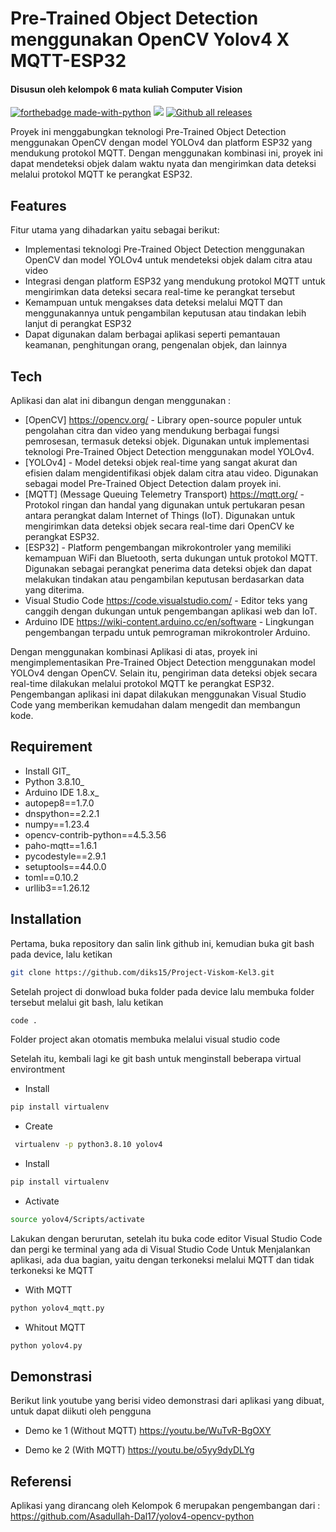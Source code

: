 # Pre-Trained Object Detection menggunakan OpenCV Yolov4 X MQTT-ESP32
#### Disusun oleh kelompok 6 mata kuliah Computer Vision

[![forthebadge made-with-python](http://ForTheBadge.com/images/badges/made-with-python.svg)](https://www.python.org/) [![](https://img.shields.io/badge/python-3.8.10-blue.svg)](https://www.python.org/downloads/)
[![Github all releases](https://img.shields.io/github/downloads/Naereen/StrapDown.js/total.svg)](https://GitHub.com/Naereen/StrapDown.js/releases/)

Proyek ini menggabungkan teknologi Pre-Trained Object Detection menggunakan OpenCV dengan model YOLOv4 dan platform ESP32 yang mendukung protokol MQTT. Dengan menggunakan kombinasi ini, proyek ini dapat mendeteksi objek dalam waktu nyata dan mengirimkan data deteksi melalui protokol MQTT ke perangkat ESP32.

## Features
Fitur utama yang dihadarkan yaitu sebagai berikut:
- Implementasi teknologi Pre-Trained Object Detection menggunakan OpenCV dan    model YOLOv4 untuk mendeteksi objek dalam citra atau video
- Integrasi dengan platform ESP32 yang mendukung protokol MQTT untuk mengirimkan data deteksi secara real-time ke perangkat tersebut
- Kemampuan untuk mengakses data deteksi melalui MQTT dan menggunakannya untuk pengambilan keputusan atau tindakan lebih lanjut di perangkat ESP32
- Dapat digunakan dalam berbagai aplikasi seperti pemantauan keamanan, penghitungan orang, pengenalan objek, dan lainnya

## Tech

Aplikasi dan alat ini dibangun dengan menggunakan :

- [OpenCV] https://opencv.org/ - Library open-source populer untuk pengolahan citra dan video yang mendukung berbagai fungsi pemrosesan, termasuk deteksi objek. Digunakan untuk implementasi teknologi Pre-Trained Object Detection menggunakan model YOLOv4.
- [YOLOv4] - Model deteksi objek real-time yang sangat akurat dan efisien dalam mengidentifikasi objek dalam citra atau video. Digunakan sebagai model Pre-Trained Object Detection dalam proyek ini.
- [MQTT] (Message Queuing Telemetry Transport) https://mqtt.org/ - Protokol ringan dan handal yang digunakan untuk pertukaran pesan antara perangkat dalam Internet of Things (IoT). Digunakan untuk mengirimkan data deteksi objek secara real-time dari OpenCV ke perangkat ESP32.
- [ESP32] - Platform pengembangan mikrokontroler yang memiliki kemampuan WiFi dan Bluetooth, serta dukungan untuk protokol MQTT. Digunakan sebagai perangkat penerima data deteksi objek dan dapat melakukan tindakan atau pengambilan keputusan berdasarkan data yang diterima.
- Visual Studio Code https://code.visualstudio.com/ - Editor teks yang canggih dengan dukungan untuk pengembangan aplikasi web dan IoT.
- Arduino IDE https://wiki-content.arduino.cc/en/software - Lingkungan pengembangan terpadu untuk pemrograman mikrokontroler Arduino.

Dengan menggunakan kombinasi Aplikasi di atas, proyek ini mengimplementasikan Pre-Trained Object Detection menggunakan model YOLOv4 dengan OpenCV. Selain itu, pengiriman data deteksi objek secara real-time dilakukan melalui protokol MQTT ke perangkat ESP32. Pengembangan aplikasi ini dapat dilakukan menggunakan Visual Studio Code yang memberikan kemudahan dalam mengedit dan membangun kode.

## Requirement

- Install GIT_
- Python 3.8.10_
- Arduino IDE 1.8.x_
- autopep8==1.7.0
- dnspython==2.2.1
- numpy==1.23.4
- opencv-contrib-python==4.5.3.56
- paho-mqtt==1.6.1
- pycodestyle==2.9.1
- setuptools==44.0.0
- toml==0.10.2
- urllib3==1.26.12

## Installation

Pertama, buka repository dan salin link github ini, kemudian buka git bash pada device, lalu ketikan

```sh
git clone https://github.com/diks15/Project-Viskom-Kel3.git
```

Setelah project di donwload buka folder pada device lalu membuka folder tersebut melalui git bash, lalu ketikan

```sh
code .
```
Folder project akan otomatis membuka melalui visual studio code

Setelah itu, kembali lagi ke git bash untuk menginstall beberapa virtual environtment

- Install
```sh
pip install virtualenv
```
- Create
```sh
 virtualenv -p python3.8.10 yolov4
```
- Install
```sh
pip install virtualenv
```
- Activate
```sh
source yolov4/Scripts/activate
```
Lakukan  dengan berurutan, setelah itu buka code editor Visual Studio Code dan pergi ke terminal yang ada di Visual Studio Code
Untuk Menjalankan aplikasi, ada dua bagian, yaitu dengan terkoneksi melalui MQTT dan tidak terkoneksi ke MQTT
- With MQTT
```sh
python yolov4_mqtt.py
```
- Whitout MQTT
```sh
python yolov4.py
```
## Demonstrasi

Berikut link youtube yang berisi video demonstrasi dari aplikasi yang dibuat, untuk dapat diikuti oleh pengguna
- Demo ke 1 (Without MQTT)
https://youtu.be/WuTvR-BgOXY

- Demo ke 2 (With MQTT)
https://youtu.be/o5yy9dyDLYg

## Referensi

Aplikasi yang dirancang oleh Kelompok 6 merupakan pengembangan dari : https://github.com/Asadullah-Dal17/yolov4-opencv-python
